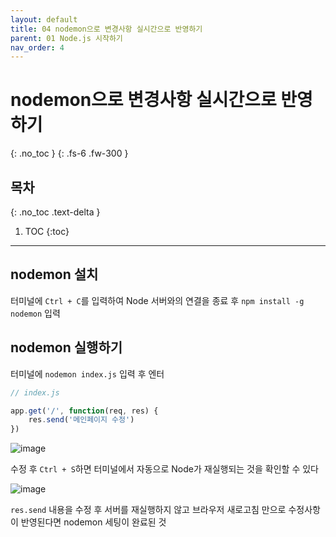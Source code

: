 ```yaml
---
layout: default
title: 04 nodemon으로 변경사항 실시간으로 반영하기
parent: 01 Node.js 시작하기
nav_order: 4
---
```


# nodemon으로 변경사항 실시간으로 반영하기
{: .no_toc } 
{: .fs-6 .fw-300 }

## 목차
{: .no_toc .text-delta }

1. TOC
{:toc}

---

## nodemon 설치
터미널에 `Ctrl + C`를 입력하여 Node 서버와의 연결을 종료 후 `npm install -g nodemon` 입력

 

## nodemon 실행하기

터미널에 `nodemon index.js` 입력 후 엔터

```js
// index.js

app.get('/', function(req, res) { 
    res.send('메인페이지 수정')
})
```
![image](https://github.com/cjddn/cjddn.github.io/assets/137849066/3b1cdb64-379b-4ce1-8f57-ff5837026b11)

수정 후 `Ctrl + S`하면 터미널에서 자동으로 Node가 재실행되는 것을 확인할 수 있다

![image](https://github.com/cjddn/cjddn.github.io/assets/137849066/d194de9b-f7fc-4cd8-94b7-3db93008db1f)

`res.send` 내용을 수정 후 서버를 재실행하지 않고 브라우저 새로고침 만으로 수정사항이 반영된다면 nodemon 세팅이 완료된 것